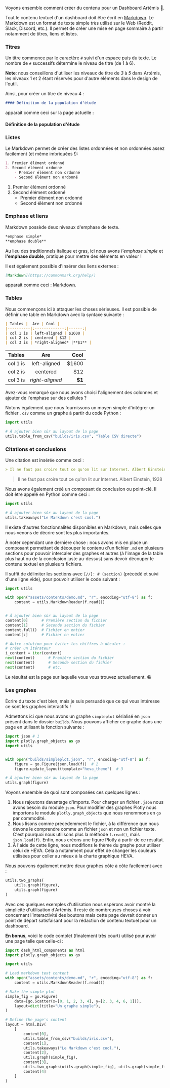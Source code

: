 Voyons ensemble comment créer du contenu pour un Dashboard Artémis 🏹.

Tout le contenu textuel d'un dashboard doit être écrit en [Markdown](https://commonmark.org/help/).
Le Markdown est un format de texte simple très utilisé sur le Web (Reddit, Slack, Discord, etc.).
Il permet de créer une mise en page sommaire à partir notamment de titres, liens et listes.

### Titres

Un titre commence par le caractère `#` suivi d'un espace puis du texte.
Le nombre de `#` successifs détermine le niveau de titre (de 1 à 6).

**Note**: nous conseillons d'utiliser les niveaux de titre de *3* à *5* dans Artémis, les niveaux 1 et 2 étant réservés pour d'autre éléments dans le design de l'outil.

Ainsi, pour créer un titre de niveau 4 :

```markdown
#### Définition de la population d'étude
```
apparait comme ceci sur la page actuelle :

#### Définition de la population d'étude

### Listes

Le Markdown permet de créer des listes ordonnées et non ordonnées assez facilement (et même imbriquées !):

```markdown
1. Premier élément ordonné
2. Second élément ordonné
    - Premier élément non ordonné
    - Second élément non ordonné
```

1. Premier élément ordonné
2. Second élément ordonné
    - Premier élément non ordonné
    - Second élément non ordonné

### Emphase et liens

Markdown possède deux niveaux d'emphase de texte.
```markdown
*emphase simple*
**emphase double**
```
Au lieu des traditionnels italique et gras, ici nous avons *l'emphase simple* et **l'emphase double**, pratique pour mettre des éléments en valeur !

Il est également possible d'insérer des liens externes :

```markdown
[Markdown](https://commonmark.org/help/)
```

apparait comme ceci : [Markdown](https://commonmark.org/help/).

### Tables

Nous commençons ici à attaquer les choses sérieuses.
Il est possible de définir une table en Markdown avec la syntaxe suivante :

```markdown
| Tables |  Are | Cool |
|----------|:-------------:|------:|
| col 1 is | left-aligned | $1600 |
| col 2 is | centered | $12 |
| col 3 is | *right-aligned* |**$1** |
```

| Tables |  Are | Cool |
|----------|:-------------:|------:|
| col 1 is | left-aligned | $1600 |
| col 2 is | centered | $12 |
| col 3 is | *right-aligned* |**$1** |

Avez-vous remarqué que nous avons choisi l'alignement des colonnes et ajouter de l'emphase sur des cellules ?

Notons également que nous fournissons un moyen simple d'intégrer un fichier `.csv` comme un graphe à partir du code Python :

```python
import utils

# À ajouter bien sûr au layout de la page
utils.table_from_csv("builds/iris.csv", "Table CSV directe")
```

[//]: # (section)

### Citations et conclusions

Une citation est insérée comme ceci :

```markdown
> Il ne faut pas croire tout ce qu'on lit sur Internet. Albert Einstein, 1928
```

> Il ne faut pas croire tout ce qu'on lit sur Internet. Albert Einstein, 1928

Nous avons également créé un composant de conclusion ou point-clé.
Il doit être appelé en Python comme ceci :

```python
import utils

# À ajouter bien sûr au layout de la page
utils.takeaways("Le Markdown c'est cool.")
```

[//]: # (section)

Il existe d'autres fonctionnalités disponibles en Markdown, mais celles que nous venons de décrire sont les plus importantes.

À noter cependant une dernière chose : nous avons mis en place un composant permettant de découper le contenu d'un fichier `.md` en plusieurs sections pour pouvoir intercaler des graphes et autres (à l'image de la table plus haut ou de la conclusion juste au-dessus) sans devoir découper le contenu textuel en plusieurs fichiers.

Il suffit de délimiter les sections avec `[//]: # (section)` (précédé et suivi d'une ligne vide), pour pouvoir utiliser le code suivant :

```python
import utils

with open("assets/contents/demo.md", "r", encoding="utf-8") as f:
    content = utils.MarkdownReader(f.read())


# À ajouter bien sûr au layout de la page
content[0]      # Première section du fichier
content[1]      # Seconde section du fichier
content.full()  # Fichier en entier
content[:]      # Fichier en entier

# Autre solution pour éviter les chiffres à décaler :
# créer un itérateur
i_content = iter(content)
next(content)      # Première section du fichier
next(content)      # Seconde section du fichier
next(content)      # etc.
```

Le résultat est la page sur laquelle vous vous trouvez actuellement. 😀

### Les graphes

Écrire du texte c'est bien, mais je suis persuadé que ce qui vous intéresse ce sont les graphes interactifs !

Admettons ici que nous avons un graphe `simpleplot` sérialisé en `json` présent dans le dossier `builds`. Nous pouvons afficher ce graphe dans une page en utilisant la fonction suivante :

```python
import json # 1
import plotly.graph_objects as go
import utils


with open("builds/simpleplot.json", "r", encoding="utf-8") as f:
    figure = go.Figure(json.load(f))  # 2
    figure.update_layout(template="heva_theme")  # 3

# À ajouter bien sûr au layout de la page
utils.graph(figure)
```

[//]: # (section)

Voyons ensemble de quoi sont composées ces quelques lignes :

1. Nous rajoutons davantage d'imports. Pour charger un fichier `.json` nous avons besoin du module `json`. Pour modifier des graphes Plotly nous importons le module `plotly.graph_objects` que nous renommons en `go` par commodité.
2. Nous lisons comme précédemment le fichier, à la différence que nous devons le comprendre comme un fichier `json` et non un fichier texte. C'est pourquoi nous utilisons plus la méthode `f.read()`, mais `json.load(f)`. Enfin, nous créons une figure Plotly à partir de ce résultat.
3. À l'aide de cette ligne, nous modifions le thème du graphe pour utiliser celui de HEVA. Cela a notamment pour effet de changer les couleurs utilisées pour coller au mieux à la charte graphique HEVA.

Nous pouvons également mettre deux graphes côte à côte facilement avec :

```python
utils.two_graphs(
    utils.graph(figure),
    utils.graph(figure)
)
```

[//]: # (section)

Avec ces quelques exemples d'utilisation nous espérons avoir montré la simplicité d'utilisation d'Artémis.
Il reste de nombreuses choses à voir concernant l'interactivité des boutons mais cette page devrait donner un point de départ satisfaisant pour la rédaction de contenu textuel pour un dashboard.

**En bonus**, voici le code complet (finalement très court) utilisé pour avoir une page telle que celle-ci :

```python
import dash_html_components as html
import plotly.graph_objects as go

import utils

# Load markdown text content
with open("assets/contents/demo.md", "r", encoding="utf-8") as f:
    content = utils.MarkdownReader(f.read())

# Make the simple plot
simple_fig = go.Figure(
    data=[go.Scatter(x=[0, 1, 2, 3, 4], y=[2, 3, 4, 6, 1])],
    layout=dict(title="Un graphe simple"),
)

# Define the page's content
layout = html.Div(
    [
        content[0],
        utils.table_from_csv("builds/iris.csv"),
        content[1],
        utils.takeaways("Le Markdown c'est cool."),
        content[2],
        utils.graph(simple_fig),
        content[3],
        utils.two_graphs(utils.graph(simple_fig), utils.graph(simple_fig)),
        content[4]
    ]
)
```
